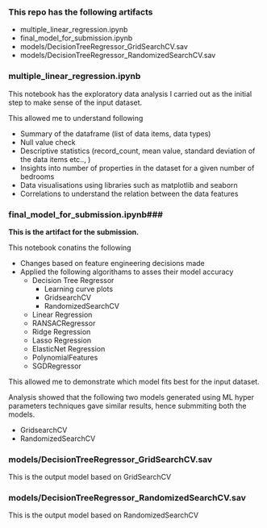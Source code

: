 ### This repo has the following artifacts
- multiple_linear_regression.ipynb
- final_model_for_submission.ipynb
- models/DecisionTreeRegressor_GridSearchCV.sav
- models/DecisionTreeRegressor_RandomizedSearchCV.sav


### multiple_linear_regression.ipynb
This notebook has the exploratory data analysis I carried out as the initial step to make sense of the input dataset. 

This allowed me to understand following
 - Summary of the dataframe (list of data items, data types)
 - Null value check
 - Descriptive statistics (record_count, mean value, standard deviation of the data items etc.., )
 - Insights into number of properties in the dataset for a given number of bedrooms
 - Data visualisations using libraries such as matplotlib and seaborn
 - Correlations to understand the relation between the data features
 
### final_model_for_submission.ipynb###
**This is the artifact for the submission.**

This notebook conatins the following
- Changes based on feature engineering decisions made
- Applied the following algorithams to asses their model accuracy
  - Decision Tree Regressor
    - Learning curve plots
    - GridsearchCV
    - RandomizedSearchCV
  - Linear Regression
  - RANSACRegressor 
  - Ridge Regression 
  - Lasso Regression 
  - ElasticNet Regression 
  - PolynomialFeatures
  - SGDRegressor
  
 This allowed me to demonstrate which model fits best for the input dataset.
 
 Analysis showed that the following two models generated using ML hyper parameters techniques gave similar results, hence submmiting both the models.
 - GridsearchCV
 - RandomizedSearchCV


### models/DecisionTreeRegressor_GridSearchCV.sav
This is the output model based on GridSearchCV


### models/DecisionTreeRegressor_RandomizedSearchCV.sav
This is the output model based on RandomizedSearchCV
